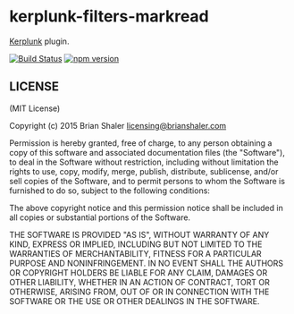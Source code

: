 # kerplunk-filters-markread

[Kerplunk](https://github.com/brianshaler/kerplunk) plugin. 

[![Build Status](https://travis-ci.org/brianshaler/kerplunk-filters-markread.svg)](https://travis-ci.org/brianshaler/kerplunk-filters-markread)
[![npm version](https://img.shields.io/npm/v/kerplunk-filters-markread.svg)](https://www.npmjs.com/package/kerplunk-filters-markread)

## LICENSE

(MIT License)

Copyright (c) 2015 Brian Shaler <licensing@brianshaler.com>

Permission is hereby granted, free of charge, to any person obtaining
a copy of this software and associated documentation files (the
"Software"), to deal in the Software without restriction, including
without limitation the rights to use, copy, modify, merge, publish,
distribute, sublicense, and/or sell copies of the Software, and to
permit persons to whom the Software is furnished to do so, subject to
the following conditions:

The above copyright notice and this permission notice shall be
included in all copies or substantial portions of the Software.

THE SOFTWARE IS PROVIDED "AS IS", WITHOUT WARRANTY OF ANY KIND,
EXPRESS OR IMPLIED, INCLUDING BUT NOT LIMITED TO THE WARRANTIES OF
MERCHANTABILITY, FITNESS FOR A PARTICULAR PURPOSE AND
NONINFRINGEMENT. IN NO EVENT SHALL THE AUTHORS OR COPYRIGHT HOLDERS BE
LIABLE FOR ANY CLAIM, DAMAGES OR OTHER LIABILITY, WHETHER IN AN ACTION
OF CONTRACT, TORT OR OTHERWISE, ARISING FROM, OUT OF OR IN CONNECTION
WITH THE SOFTWARE OR THE USE OR OTHER DEALINGS IN THE SOFTWARE.